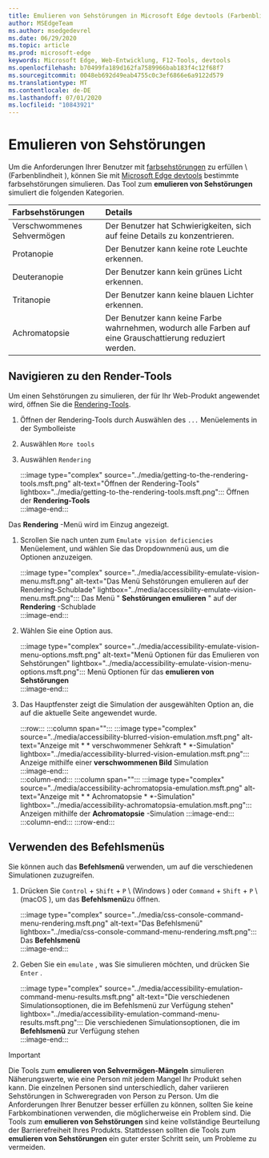 ```yaml
---
title: Emulieren von Sehstörungen in Microsoft Edge devtools (Farbenblindheit)
author: MSEdgeTeam
ms.author: msedgedevrel
ms.date: 06/29/2020
ms.topic: article
ms.prod: microsoft-edge
keywords: Microsoft Edge, Web-Entwicklung, F12-Tools, devtools
ms.openlocfilehash: b70499fa189d162fa7589966bab183f4c12f68f7
ms.sourcegitcommit: 0048eb692d49eab4755c0c3ef6866e6a9122d579
ms.translationtype: MT
ms.contentlocale: de-DE
ms.lasthandoff: 07/01/2020
ms.locfileid: "10843921"
---
```

# Emulieren von Sehstörungen

Um die Anforderungen Ihrer Benutzer mit [farbsehstörungen][ColorblindawarenessMain] zu erfüllen \ (Farbenblindheit \), können Sie mit [Microsoft Edge devtools][MicrosoftEdgeDevTools] bestimmte farbsehstörungen simulieren.  Das Tool zum **emulieren von Sehstörungen** simuliert die folgenden Kategorien.  

| Farbsehstörungen | Details |  
|:--- |:--- |  
| Verschwommenes Sehvermögen | Der Benutzer hat Schwierigkeiten, sich auf feine Details zu konzentrieren. |   
| Protanopie | Der Benutzer kann keine rote Leuchte erkennen. |  
| Deuteranopie | Der Benutzer kann kein grünes Licht erkennen. |  
| Tritanopie | Der Benutzer kann keine blauen Lichter erkennen. |  
| Achromatopsie | Der Benutzer kann keine Farbe wahrnehmen, wodurch alle Farben auf eine Grauschattierung reduziert werden. |  

## Navigieren zu den Render-Tools  

Um einen Sehstörungen zu simulieren, der für Ihr Web-Produkt angewendet wird, öffnen Sie die [Rendering-Tools][RenderingTools].  

1.  Öffnen der Rendering-Tools durch Auswählen des `...` Menüelements in der Symbolleiste  
1.  Auswählen `More tools`  
1.  Auswählen `Rendering`  
    
    :::image type="complex" source="../media/getting-to-the-rendering-tools.msft.png" alt-text="Öffnen der Rendering-Tools" lightbox="../media/getting-to-the-rendering-tools.msft.png":::
       Öffnen der **Rendering-Tools**  
    :::image-end:::  

Das **Rendering** -Menü wird im Einzug angezeigt.  

1.  Scrollen Sie nach unten zum `Emulate vision deficiencies` Menüelement, und wählen Sie das Dropdownmenü aus, um die Optionen anzuzeigen.  
    
    :::image type="complex" source="../media/accessibility-emulate-vision-menu.msft.png" alt-text="Das Menü Sehstörungen emulieren auf der Rendering-Schublade" lightbox="../media/accessibility-emulate-vision-menu.msft.png":::
       Das Menü " **Sehstörungen emulieren** " auf der **Rendering** -Schublade  
    :::image-end:::  
    
1.  Wählen Sie eine Option aus.  
    
    :::image type="complex" source="../media/accessibility-emulate-vision-menu-options.msft.png" alt-text="Menü Optionen für das Emulieren von Sehstörungen" lightbox="../media/accessibility-emulate-vision-menu-options.msft.png":::
       Menü Optionen für das **emulieren von Sehstörungen**  
    :::image-end:::  
    
1.  Das Hauptfenster zeigt die Simulation der ausgewählten Option an, die auf die aktuelle Seite angewendet wurde.  
    
    :::row:::
       :::column span="":::
          :::image type="complex" source="../media/accessibility-blurred-vision-emulation.msft.png" alt-text="Anzeige mit * * verschwommener Sehkraft * *-Simulation" lightbox="../media/accessibility-blurred-vision-emulation.msft.png":::
             Anzeige mithilfe einer **verschwommenen Bild** Simulation  
          :::image-end:::  
       :::column-end:::
       :::column span="":::
          :::image type="complex" source="../media/accessibility-achromatopsia-emulation.msft.png" alt-text="Anzeige mit * * Achromatopsie * *-Simulation" lightbox="../media/accessibility-achromatopsia-emulation.msft.png":::
             Anzeigen mithilfe der **Achromatopsie** -Simulation :::image-end:::  
       :::column-end:::
    :::row-end:::
    
## Verwenden des Befehlsmenüs  

Sie können auch das **Befehlsmenü** verwenden, um auf die verschiedenen Simulationen zuzugreifen.  

1.  Drücken Sie `Control` + `Shift` + `P` \ (Windows \) oder `Command` + `Shift` + `P` \ (macOS \), um das **Befehlsmenü**zu öffnen.  
    
    :::image type="complex" source="../media/css-console-command-menu-rendering.msft.png" alt-text="Das Befehlsmenü" lightbox="../media/css-console-command-menu-rendering.msft.png":::
       Das **Befehlsmenü**  
    :::image-end:::  
    
1.  Geben Sie ein `emulate` , was Sie simulieren möchten, und drücken Sie `Enter` .  
    
    :::image type="complex" source="../media/accessibility-emulation-command-menu-results.msft.png" alt-text="Die verschiedenen Simulationsoptionen, die im Befehlsmenü zur Verfügung stehen" lightbox="../media/accessibility-emulation-command-menu-results.msft.png":::
       Die verschiedenen Simulationsoptionen, die im **Befehlsmenü** zur Verfügung stehen  
    :::image-end:::  
    
> [!IMPORTANT]
> Die Tools zum **emulieren von Sehvermögen-Mängeln** simulieren Näherungswerte, wie eine Person mit jedem Mangel Ihr Produkt sehen kann.  Die einzelnen Personen sind unterschiedlich, daher variieren Sehstörungen in Schweregraden von Person zu Person.  Um die Anforderungen Ihrer Benutzer besser erfüllen zu können, sollten Sie keine Farbkombinationen verwenden, die möglicherweise ein Problem sind.  Die Tools zum **emulieren von Sehstörungen** sind keine vollständige Beurteilung der Barrierefreiheit Ihres Produkts.  Stattdessen sollten die Tools zum **emulieren von Sehstörungen** ein guter erster Schritt sein, um Probleme zu vermeiden.  

<!-- links -->  

[MicrosoftEdgeDevTools]: /microsoft-edge/devtools-guide-chromium "Microsoft Edge (Chrom)-Entwickler Tools"  
[ColorblindawarenessMain]: http://www.colourblindawareness.org "Die Organisation der farbenblinden Sensibilisierung"  
[AmfcbMain]: https://www.amfcb.org "Die amerikanische Stiftung für das Farben Blind (AFCB)"  
[RenderingTools]: /microsoft-edge/devtools-guide-chromium/rendering-tools "Microsoft Edge (Chrom)-Rendering-Tools"  
